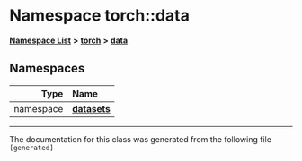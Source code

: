 

# Namespace torch::data



[**Namespace List**](namespaces.md) **>** [**torch**](namespacetorch.md) **>** [**data**](namespacetorch_1_1data.md)


















## Namespaces

| Type | Name |
| ---: | :--- |
| namespace | [**datasets**](namespacetorch_1_1data_1_1datasets.md) <br> |





















































------------------------------
The documentation for this class was generated from the following file `[generated]`

